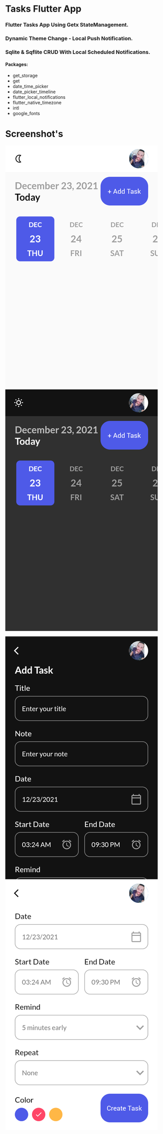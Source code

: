 # Tasks Flutter App

### Flutter Tasks App Using Getx StateManagement.
### Dynamic Theme Change - Local Push Notification.
### Sqlite & Sqflite CRUD With Local Scheduled Notifications.

#### Packages:
- get_storage
- get
- date_time_picker
- date_picker_timeline
- flutter_local_notifications
- flutter_native_timezone
- intl
- google_fonts

# Screenshot's 

![](Screenshot/Screenshot_2021-12-23-03-24-12.png)
![](Screenshot/Screenshot_2021-12-23-03-24-26.png)

![](Screenshot/Screenshot_2021-12-23-03-24-35.png)
![](Screenshot/Screenshot_2021-12-23-03-25-06.png)

